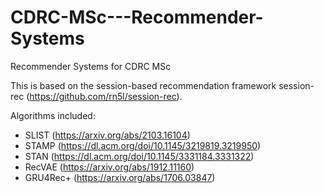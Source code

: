 # CDRC-MSc---Recommender-Systems
 Recommender Systems for CDRC MSc


This is based on the session-based recommendation framework session-rec (https://github.com/rn5l/session-rec).


Algorithms included:
* SLIST (https://arxiv.org/abs/2103.16104)
* STAMP (https://dl.acm.org/doi/10.1145/3219819.3219950)
* STAN (https://dl.acm.org/doi/10.1145/3331184.3331322)
* RecVAE (https://arxiv.org/abs/1912.11160)
* GRU4Rec+ (https://arxiv.org/abs/1706.03847)

